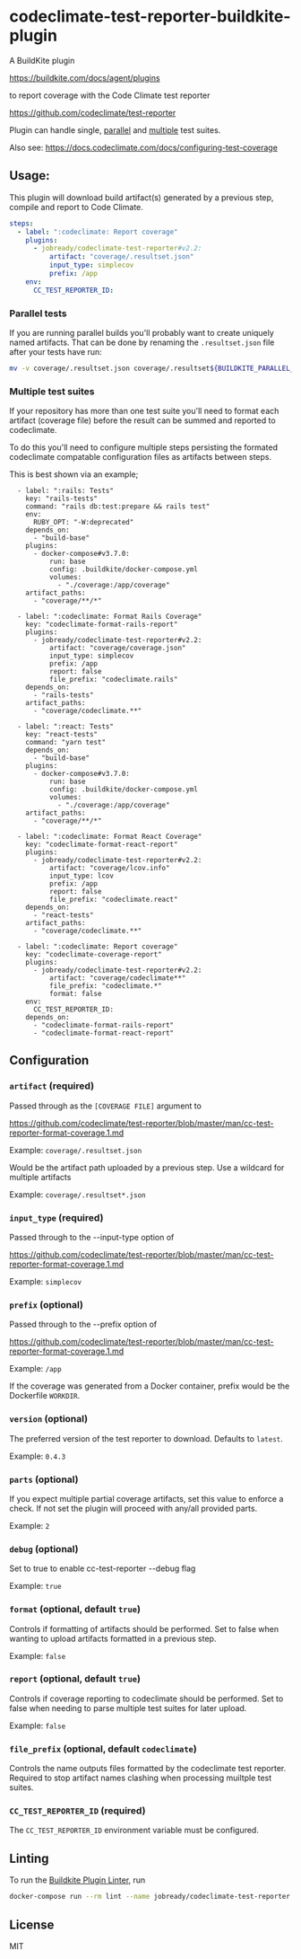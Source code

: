 # codeclimate-test-reporter-buildkite-plugin

A BuildKite plugin

https://buildkite.com/docs/agent/plugins

to report coverage with the Code Climate test reporter

https://github.com/codeclimate/test-reporter

Plugin can handle single, [parallel](https://docs.codeclimate.com/docs/configuring-test-coverage#parallel-tests) and [multiple](https://docs.codeclimate.com/docs/configuring-test-coverage#multiple-test-suites) test suites.

Also see: https://docs.codeclimate.com/docs/configuring-test-coverage

## Usage:

This plugin will download build artifact(s) generated by a previous step, compile and report to Code Climate.

```yml
steps:
  - label: ":codeclimate: Report coverage"
    plugins:
      - jobready/codeclimate-test-reporter#v2.2:
          artifact: "coverage/.resultset.json"
          input_type: simplecov
          prefix: /app
    env:
      CC_TEST_REPORTER_ID:
```

### Parallel tests

If you are running parallel builds you'll probably want to create uniquely
named artifacts. That can be done by renaming the `.resultset.json` file
after your tests have run:

```bash
mv -v coverage/.resultset.json coverage/.resultset${BUILDKITE_PARALLEL_JOB}.json
```

### Multiple test suites

If your repository has more than one test suite you'll need to format each artifact (coverage file) before the result can be summed and reported to codeclimate.

To do this you'll need to configure multiple steps persisting the formated codeclimate compatable configuration files as artifacts between steps.

This is best shown via an example;

```
  - label: ":rails: Tests"
    key: "rails-tests"
    command: "rails db:test:prepare && rails test"
    env:
      RUBY_OPT: "-W:deprecated"
    depends_on:
      - "build-base"
    plugins:
      - docker-compose#v3.7.0:
          run: base
          config: .buildkite/docker-compose.yml
          volumes:
            - "./coverage:/app/coverage"
    artifact_paths:
      - "coverage/**/*"

  - label: ":codeclimate: Format Rails Coverage"
    key: "codeclimate-format-rails-report"
    plugins:
      - jobready/codeclimate-test-reporter#v2.2:
          artifact: "coverage/coverage.json"
          input_type: simplecov
          prefix: /app
          report: false
          file_prefix: "codeclimate.rails"
    depends_on:
      - "rails-tests"
    artifact_paths:
      - "coverage/codeclimate.**"

  - label: ":react: Tests"
    key: "react-tests"
    command: "yarn test"
    depends_on:
      - "build-base"
    plugins:
      - docker-compose#v3.7.0:
          run: base
          config: .buildkite/docker-compose.yml
          volumes:
            - "./coverage:/app/coverage"
    artifact_paths:
      - "coverage/**/*"

  - label: ":codeclimate: Format React Coverage"
    key: "codeclimate-format-react-report"
    plugins:
      - jobready/codeclimate-test-reporter#v2.2:
          artifact: "coverage/lcov.info"
          input_type: lcov
          prefix: /app
          report: false
          file_prefix: "codeclimate.react"
    depends_on:
      - "react-tests"
    artifact_paths:
      - "coverage/codeclimate.**"

  - label: ":codeclimate: Report coverage"
    key: "codeclimate-coverage-report"
    plugins:
      - jobready/codeclimate-test-reporter#v2.2:
          artifact: "coverage/codeclimate**"
          file_prefix: "codeclimate.*"
          format: false
    env:
      CC_TEST_REPORTER_ID:
    depends_on:
      - "codeclimate-format-rails-report"
      - "codeclimate-format-react-report"
```

## Configuration

### `artifact` (required)

Passed through as the `[COVERAGE FILE]` argument to

https://github.com/codeclimate/test-reporter/blob/master/man/cc-test-reporter-format-coverage.1.md

Example: `coverage/.resultset.json`

Would be the artifact path uploaded by a previous step. Use a wildcard for multiple artifacts

Example: `coverage/.resultset*.json`

### `input_type` (required)

Passed through to the --input-type option of

https://github.com/codeclimate/test-reporter/blob/master/man/cc-test-reporter-format-coverage.1.md

Example: `simplecov`

### `prefix` (optional)

Passed through to the --prefix option of

https://github.com/codeclimate/test-reporter/blob/master/man/cc-test-reporter-format-coverage.1.md

Example: `/app`

If the coverage was generated from a Docker container, prefix would be the Dockerfile `WORKDIR`.

### `version` (optional)

The preferred version of the test reporter to download. Defaults to `latest`.

Example: `0.4.3`

### `parts` (optional)

If you expect multiple partial coverage artifacts, set this value to enforce a check. If not set the plugin will proceed with any/all provided parts.

Example: `2`

### `debug` (optional)

Set to true to enable cc-test-reporter --debug flag

Example: `true`

### `format` (optional, default `true`)

Controls if formatting of artifacts should be performed. Set to false when wanting to upload artifacts formatted in a previous step.

Example: `false`

### `report` (optional, default `true`)

Controls if coverage reporting to codeclimate should be performed. Set to false when needing to parse multiple test suites for later upload.

Example: `false`

### `file_prefix` (optional, default `codeclimate`)

Controls the name outputs files formatted by the codeclimate test reporter. Required to stop artifact names clashing when processing muiltple test suites.

### `CC_TEST_REPORTER_ID` (required)

The `CC_TEST_REPORTER_ID` environment variable must be configured.

## Linting

To run the [Buildkite Plugin Linter](https://github.com/buildkite-plugins/buildkite-plugin-linter), run

```sh
docker-compose run --rm lint --name jobready/codeclimate-test-reporter
```

## License

MIT
